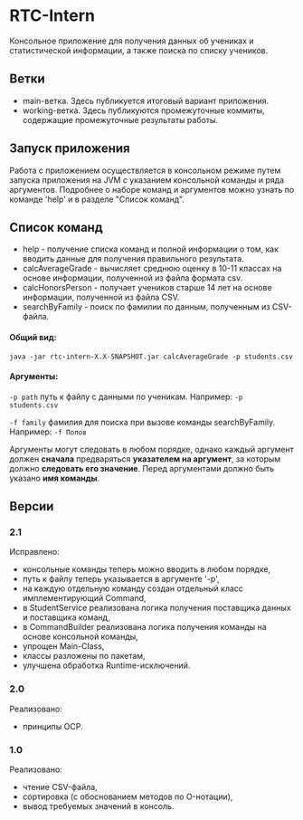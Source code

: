 # RTC-Intern
Консольное приложение для получения данных об учениках и статистической информации, а также поиска по списку учеников.
## Ветки
- main-ветка. Здесь публикуется итоговый вариант приложения.
- working-ветка. Здесь публикуются промежуточные коммиты, содержащие промежуточные результаты работы.

## Запуск приложения
Работа с приложением осуществляется в консольном режиме путем запуска приложения на JVM с указанием консольной команды и ряда аргументов. Подробнее о наборе команд и аргументов можно узнать по команде 'help' и в разделе "Список команд".

## Список команд
- help - получение списка команд и полной информации о том, как вводить данные для получения правильного результата.
- calcAverageGrade - вычисляет среднюю оценку в 10-11 классах на основе информации, полученной из файла формата csv.
- calcHonorsPerson - получает учеников старше 14 лет на основе информации, полученной из файла CSV.
- searchByFamily - поиск по фамилии по данным, полученным из CSV-файла.
#### Общий вид:
`java -jar rtc-intern-X.X-SNAPSHOT.jar calcAverageGrade -p students.csv`
#### Аргументы:
`-p path`
        путь к файлу с данными по ученикам.
        Например: `-p students.csv`

`-f family`
        фамилия для поиска при вызове команды searchByFamily.
        Например: `-f Попов`
        
Аргументы могут следовать в любом порядке, однако каждый аргумент должен **сначала** предваряться **указателем на аргумент**,
за которым должно **следовать его значение**. Перед аргументами должно быть указано **имя команды**.

## Версии
### 2.1
Исправлено:
- консольные команды теперь можно вводить в любом порядке,
- путь к файлу теперь указывается в аргументе '-p',
- на каждую отдельную команду создан отдельный класс имплементирующий Command,
- в StudentService реализована логика получения поставщика данных и поставщика команд,
- в CommandBuilder реализована логика получения команды на основе консольной команды,
- упрощен Main-Class,
- классы разложены по пакетам,
- улучшена обработка Runtime-исключений.

### 2.0
Реализовано:
- принципы OCP.

### 1.0
Реализовано:
- чтение CSV-файла,
- сортировка (с обоснованием методов по O-нотации),
- вывод требуемых значений в консоль.

